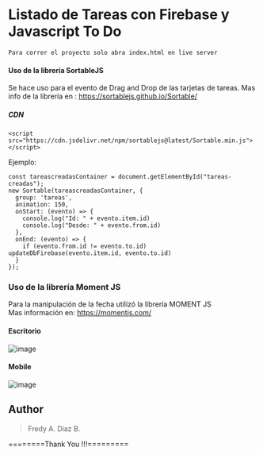 # Listado de Tareas con Firebase y Javascript To Do

```
Para correr el proyecto solo abra index.html en live server
```
#### Uso de la librería SortableJS
Se hace uso para el evento de Drag and Drop de las tarjetas de tareas.
Mas info de la librería en : https://sortablejs.github.io/Sortable/
##### CDN 
```
<script src="https://cdn.jsdelivr.net/npm/sortablejs@latest/Sortable.min.js"></script>
```
Ejemplo:
```
const tareascreadasContainer = document.getElementById("tareas-creadas");
new Sortable(tareascreadasContainer, {
  group: 'tareas',
  animation: 150,
  onStart: (evento) => { 
    console.log("Id: " + evento.item.id)
    console.log("Desde: " + evento.from.id)
  },
  onEnd: (evento) => {   
    if (evento.from.id != evento.to.id) updateDbFirebase(evento.item.id, evento.to.id)
  }
});
```
### Uso de la librería Moment JS
Para la manipulación de la fecha utilizó la librería MOMENT JS <br>
Mas información en: https://momentjs.com/ 


#### Escritorio
![image](https://user-images.githubusercontent.com/16197568/178822695-eb3988ce-08cb-4a0c-9193-d6eb6d7bc78d.png)

#### Mobile
![image](https://user-images.githubusercontent.com/16197568/178824065-92df1a5e-b85a-498c-b209-3d1897afa539.png)

## Author

<blockquote>
Fredy A. Diaz B.

</blockquote>

========Thank You !!!=========
